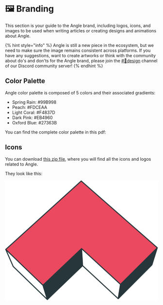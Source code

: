 # 🖼 Branding

This section is your guide to the Angle brand, including logos, icons, and images to be used when writing articles or creating designs and animations about Angle.

{% hint style="info" %}
Angle is still a new piece in the ecosystem, but we need to make sure the image remains consistent across platforms. If you have any suggestions, want to create artworks or think with the community about do's and don'ts for the Angle brand, please join the [#🎨design](https://discord.gg/qaVN8Bjnpn) channel of our Discord community server!
{% endhint %}

## Color Palette

Angle color palette is composed of 5 colors and their associated gradients:

* Spring Rain: #99B998
* Peach: #FDCEAA
* Light Coral: #F4837D
* Dark Pink: #EB4960
* Oxford Blue: #27363B

You can find the complete color palette in this pdf:

## Icons

You can download [this zip file](https://github.com/AngleProtocol/angle-docs/tree/c3080d47c5588a6b7b2f2055f8328ef206b5b1d0/.gitbook/assets/logo-icons.zip), where you will find all the icons and logos related to Angle.

They look like this:

 ![ANGLE ICON DARK PINK](../../.gitbook/assets/ICONS_ANGLE_LOGO_COLOR_DARK_PINK.png)
